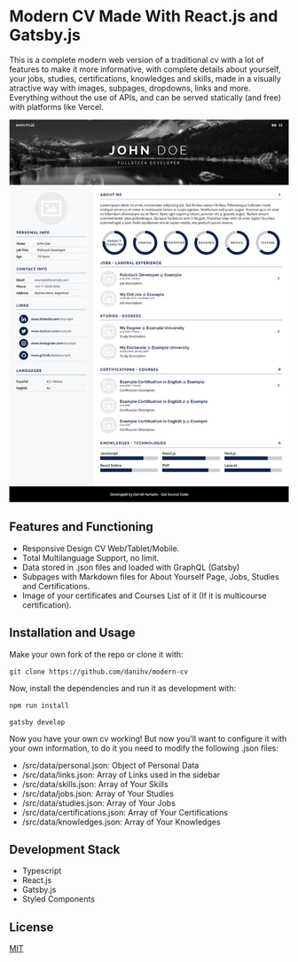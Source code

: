# Modern CV Made With React.js and Gatsby.js

This is a complete modern web version of a traditional cv with a lot of features to make it more informative, with complete details about yourself, your jobs, studies, certifications, knowledges and skills, made in a visually atractive way with images, subpages, dropdowns, links and more. Everything without the use of APIs, and can be served statically (and free) with platforms like Vercel.

<p align="center"><img src="./screenshot.png?raw=true"></p>


## Features and Functioning

* Responsive Design CV Web/Tablet/Mobile.
* Total Multilanguage Support, no limit.
* Data stored in .json files and loaded with GraphQL (Gatsby)
* Subpages with Markdown files for About Yourself Page, Jobs, Studies and Certifications.
* Image of your certificates and Courses List of it (If it is multicourse certification).

## Installation and Usage

Make your own fork of the repo or clone it with:

```
git clone https://github.com/danihv/modern-cv
```

Now, install the dependencies and run it as development with:

```
npm run install
```
```
gatsby develop
```

Now you have your own cv working! But now you'll want to configure it with your own information, to do it you need to modify the following .json files:

* /src/data/personal.json: Object of Personal Data
* /src/data/links.json: Array of Links used in the sidebar
* /src/data/skills.json: Array of Your Skills
* /src/data/jobs.json: Array of Your Studies
* /src/data/studies.json: Array of Your Jobs
* /src/data/certifications.json: Array of Your Certifications
* /src/data/knowledges.json: Array of Your Knowledges

## Development Stack

* Typescript
* React.js
* Gatsby.js
* Styled Components

## License
[MIT](https://choosealicense.com/licenses/mit/)
